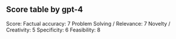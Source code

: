 ## Score table by gpt-4
Score: 
Factual accuracy: 7
Problem Solving / Relevance: 7
Novelty / Creativity: 5
Specificity: 6
Feasibility: 8
